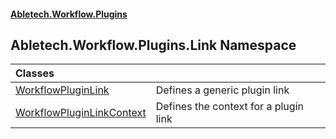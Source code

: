 #### [Abletech.Workflow.Plugins](index.md 'index')
## Abletech.Workflow.Plugins.Link Namespace

| Classes | |
| :--- | :--- |
| [WorkflowPluginLink](WorkflowPluginLink.md 'Abletech.Workflow.Plugins.Link.WorkflowPluginLink') | Defines a generic plugin link<br/> |
| [WorkflowPluginLinkContext](WorkflowPluginLinkContext.md 'Abletech.Workflow.Plugins.Link.WorkflowPluginLinkContext') | Defines the context for a plugin link<br/> |
